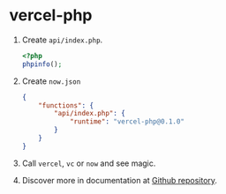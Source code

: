 # vercel-php

1. Create `api/index.php`.

	```php
	<?php
	phpinfo();
	```

2. Create `now.json`

	```json
	{
		"functions": {
			"api/index.php": {
				"runtime": "vercel-php@0.1.0"
			}
		}
	}
	```

3. Call `vercel`, `vc` or `now` and see magic.

4. Discover more in documentation at [Github repository](https://github.com/juicyfx/vercel-php).
